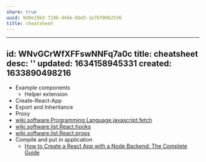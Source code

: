 ```yaml
---
share: true
uuid: 9d9e19b3-719b-44de-bbd3-1e7bf80b2536
title: cheatsheet
---
```

---
id: WNvGCrWfXFFswNNFq7a0c
title: cheatsheet
desc: ''
updated: 1634158945331
created: 1633890498216
---

* Example components
  * Helper extension
* Create-React-App
* Export and Inheritance
* Proxy
* [wiki.software.Programming Language.javascript.fetch](/undefined)
* [wiki.software.list.React.hooks](/undefined)
* [wiki.software.list.React.props](/undefined)
* Compile and put in application
  * [How to Create a React App with a Node Backend: The Complete Guide](https://www.freecodecamp.org/news/how-to-create-a-react-app-with-a-node-backend-the-complete-guide/)